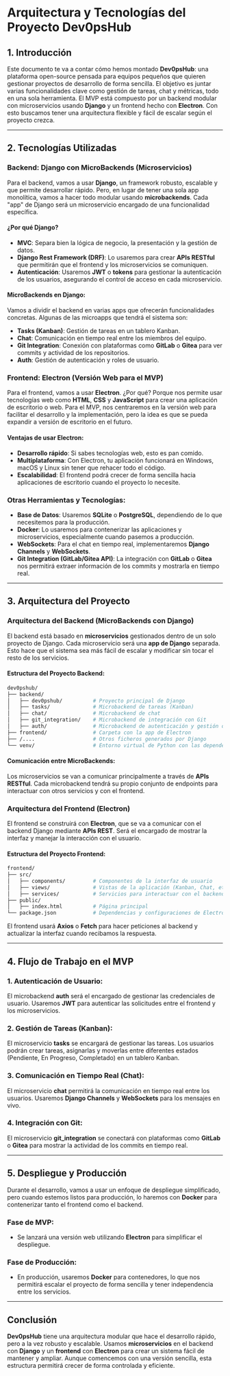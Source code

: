 # **Arquitectura y Tecnologías del Proyecto Dev0psHub**

## 1. **Introducción**

Este documento te va a contar cómo hemos montado **Dev0psHub**: una plataforma open-source pensada para equipos pequeños que quieren gestionar proyectos de desarrollo de forma sencilla. El objetivo es juntar varias funcionalidades clave como gestión de tareas, chat y métricas, todo en una sola herramienta. El MVP está compuesto por un backend modular con microservicios usando **Django** y un frontend hecho con **Electron**. Con esto buscamos tener una arquitectura flexible y fácil de escalar según el proyecto crezca.

---

## 2. **Tecnologías Utilizadas**

### Backend: **Django con MicroBackends (Microservicios)**

Para el backend, vamos a usar **Django**, un framework robusto, escalable y que permite desarrollar rápido. Pero, en lugar de tener una sola app monolítica, vamos a hacer todo modular usando **microbackends**. Cada "app" de Django será un microservicio encargado de una funcionalidad específica.

#### ¿Por qué Django?
- **MVC**: Separa bien la lógica de negocio, la presentación y la gestión de datos.
- **Django Rest Framework (DRF)**: Lo usaremos para crear **APIs RESTful** que permitirán que el frontend y los microservicios se comuniquen.
- **Autenticación**: Usaremos **JWT** o **tokens** para gestionar la autenticación de los usuarios, asegurando el control de acceso en cada microservicio.

#### MicroBackends en Django:
Vamos a dividir el backend en varias apps que ofrecerán funcionalidades concretas. Algunas de las microapps que tendrá el sistema son:

- **Tasks (Kanban)**: Gestión de tareas en un tablero Kanban.
- **Chat**: Comunicación en tiempo real entre los miembros del equipo.
- **Git Integration**: Conexión con plataformas como **GitLab** o **Gitea** para ver commits y actividad de los repositorios.
- **Auth**: Gestión de autenticación y roles de usuario.

### Frontend: **Electron (Versión Web para el MVP)**

Para el frontend, vamos a usar **Electron**. ¿Por qué? Porque nos permite usar tecnologías web como **HTML**, **CSS** y **JavaScript** para crear una aplicación de escritorio o web. Para el MVP, nos centraremos en la versión web para facilitar el desarrollo y la implementación, pero la idea es que se pueda expandir a versión de escritorio en el futuro.

#### Ventajas de usar Electron:
- **Desarrollo rápido**: Si sabes tecnologías web, esto es pan comido.
- **Multiplataforma**: Con Electron, tu aplicación funcionará en Windows, macOS y Linux sin tener que rehacer todo el código.
- **Escalabilidad**: El frontend podrá crecer de forma sencilla hacia aplicaciones de escritorio cuando el proyecto lo necesite.

### Otras Herramientas y Tecnologías:
- **Base de Datos**: Usaremos **SQLite** o **PostgreSQL**, dependiendo de lo que necesitemos para la producción.
- **Docker**: Lo usaremos para contenerizar las aplicaciones y microservicios, especialmente cuando pasemos a producción.
- **WebSockets**: Para el chat en tiempo real, implementaremos **Django Channels** y **WebSockets**.
- **Git Integration (GitLab/Gitea API)**: La integración con **GitLab** o **Gitea** nos permitirá extraer información de los commits y mostrarla en tiempo real.

---

## 3. **Arquitectura del Proyecto**

### **Arquitectura del Backend (MicroBackends con Django)**

El backend está basado en **microservicios** gestionados dentro de un solo proyecto de Django. Cada microservicio será una **app de Django** separada. Esto hace que el sistema sea más fácil de escalar y modificar sin tocar el resto de los servicios.

#### Estructura del Proyecto Backend:

```bash
dev0pshub/
├── backend/
│   ├── dev0pshub/          # Proyecto principal de Django
│   ├── tasks/              # Microbackend de tareas (Kanban)
│   ├── chat/               # Microbackend de chat
│   ├── git_integration/    # Microbackend de integración con Git
│   ├── auth/               # Microbackend de autenticación y gestión de usuarios
├── frontend/               # Carpeta con la app de Electron
├── /....                   # Otros ficheros generados por Django     
└── venv/                   # Entorno virtual de Python con las dependencias de Django
```

#### Comunicación entre MicroBackends:
Los microservicios se van a comunicar principalmente a través de **APIs RESTful**. Cada microbackend tendrá su propio conjunto de endpoints para interactuar con otros servicios y con el frontend.

### **Arquitectura del Frontend (Electron)**

El frontend se construirá con **Electron**, que se va a comunicar con el backend Django mediante **APIs REST**. Será el encargado de mostrar la interfaz y manejar la interacción con el usuario.

#### Estructura del Proyecto Frontend:

```bash
frontend/
├── src/
│   ├── components/         # Componentes de la interfaz de usuario
│   ├── views/              # Vistas de la aplicación (Kanban, Chat, etc.)
│   ├── services/           # Servicios para interactuar con el backend (APIs)
├── public/
│   ├── index.html          # Página principal
└── package.json            # Dependencias y configuraciones de Electron
```

El frontend usará **Axios** o **Fetch** para hacer peticiones al backend y actualizar la interfaz cuando recibamos la respuesta.

---

## 4. **Flujo de Trabajo en el MVP**

### **1. Autenticación de Usuario**:
El microbackend **auth** será el encargado de gestionar las credenciales de usuario. Usaremos **JWT** para autenticar las solicitudes entre el frontend y los microservicios.

### **2. Gestión de Tareas (Kanban)**:
El microservicio **tasks** se encargará de gestionar las tareas. Los usuarios podrán crear tareas, asignarlas y moverlas entre diferentes estados (Pendiente, En Progreso, Completado) en un tablero Kanban.

### **3. Comunicación en Tiempo Real (Chat)**:
El microservicio **chat** permitirá la comunicación en tiempo real entre los usuarios. Usaremos **Django Channels** y **WebSockets** para los mensajes en vivo.

### **4. Integración con Git**:
El microservicio **git_integration** se conectará con plataformas como **GitLab** o **Gitea** para mostrar la actividad de los commits en tiempo real.

---

## 5. **Despliegue y Producción**

Durante el desarrollo, vamos a usar un enfoque de despliegue simplificado, pero cuando estemos listos para producción, lo haremos con **Docker** para contenerizar tanto el frontend como el backend.

### **Fase de MVP**:
- Se lanzará una versión web utilizando **Electron** para simplificar el despliegue.

### **Fase de Producción**:
- En producción, usaremos **Docker** para contenedores, lo que nos permitirá escalar el proyecto de forma sencilla y tener independencia entre los servicios.

---

## **Conclusión**

**Dev0psHub** tiene una arquitectura modular que hace el desarrollo rápido, pero a la vez robusto y escalable. Usamos **microservicios** en el backend con **Django** y un **frontend** con **Electron** para crear un sistema fácil de mantener y ampliar. Aunque comencemos con una versión sencilla, esta estructura permitirá crecer de forma controlada y eficiente.
